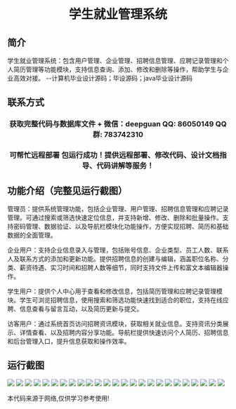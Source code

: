 <p><h1 align="center">学生就业管理系统</h1></p>

## 简介
学生就业管理系统：包含用户管理、企业管理、招聘信息管理、应聘记录管理和个人简历管理等功能模块，支持信息查询、添加、修改和删除等操作，帮助学生与企业高效对接。    --计算机毕业设计源码；毕设源码；java毕业设计源码


## 联系方式
<p><h3 align="center">获取完整代码与数据库文件 + 微信：deepguan QQ: 86050149 QQ群: 783742310</h3></p>
<p><h3 align="center">可帮忙远程部署 包运行成功！提供远程部署、修改代码、设计文档指导、代码讲解等服务！</h3></p>

## 功能介绍（完整见运行截图）
管理员：提供系统管理功能，包括企业管理、用户管理、招聘信息管理和应聘记录管理。可通过搜索或筛选快速定位信息，并支持新增、修改、删除和批量操作。支持密码管理、数据验证、以及导航栏模块化功能操作，方便实现招聘、简历和基础数据的全面管理。

企业用户：支持企业信息录入与管理，包括账号信息、企业类型、员工人数、联系人及联系方式的添加和更新功能。提供招聘信息的创建与编辑，涵盖职位名称、分类、薪资待遇、实习时间和招聘人数等细节，同时支持文件上传和富文本编辑器操作。

学生用户：提供个人中心用于查看和修改信息，包括简历管理和应聘记录管理模块。学生可浏览招聘信息，使用搜索和筛选功能快速找到适合的职位，支持在线应聘、信息查看与留言互动，以及简历更新与提交。

访客用户：通过系统首页访问招聘资讯模块，获取相关就业信息。支持资讯分类展示、详情查看、以及招聘内容分享功能。导航栏提供快速访问个人简历、招聘信息和后台管理入口，提升信息获取和操作效率。


## 运行截图
![](https://bs-1329754181.cos.ap-shanghai.myqcloud.com/ssm/studentEmploymentManagementSystem/img/001.jpg)
![](https://bs-1329754181.cos.ap-shanghai.myqcloud.com/ssm/studentEmploymentManagementSystem/img/002.jpg)
![](https://bs-1329754181.cos.ap-shanghai.myqcloud.com/ssm/studentEmploymentManagementSystem/img/003.jpg)
![](https://bs-1329754181.cos.ap-shanghai.myqcloud.com/ssm/studentEmploymentManagementSystem/img/004.jpg)
![](https://bs-1329754181.cos.ap-shanghai.myqcloud.com/ssm/studentEmploymentManagementSystem/img/005.jpg)
![](https://bs-1329754181.cos.ap-shanghai.myqcloud.com/ssm/studentEmploymentManagementSystem/img/006.jpg)
![](https://bs-1329754181.cos.ap-shanghai.myqcloud.com/ssm/studentEmploymentManagementSystem/img/007.jpg)
![](https://bs-1329754181.cos.ap-shanghai.myqcloud.com/ssm/studentEmploymentManagementSystem/img/008.jpg)
![](https://bs-1329754181.cos.ap-shanghai.myqcloud.com/ssm/studentEmploymentManagementSystem/img/009.jpg)
![](https://bs-1329754181.cos.ap-shanghai.myqcloud.com/ssm/studentEmploymentManagementSystem/img/010.jpg)
![](https://bs-1329754181.cos.ap-shanghai.myqcloud.com/ssm/studentEmploymentManagementSystem/img/011.jpg)
![](https://bs-1329754181.cos.ap-shanghai.myqcloud.com/ssm/studentEmploymentManagementSystem/img/012.jpg)
![](https://bs-1329754181.cos.ap-shanghai.myqcloud.com/ssm/studentEmploymentManagementSystem/img/013.jpg)
![](https://bs-1329754181.cos.ap-shanghai.myqcloud.com/ssm/studentEmploymentManagementSystem/img/014.jpg)
![](https://bs-1329754181.cos.ap-shanghai.myqcloud.com/ssm/studentEmploymentManagementSystem/img/015.jpg)
![](https://bs-1329754181.cos.ap-shanghai.myqcloud.com/ssm/studentEmploymentManagementSystem/img/016.jpg)
![](https://bs-1329754181.cos.ap-shanghai.myqcloud.com/ssm/studentEmploymentManagementSystem/img/017.jpg)
![](https://bs-1329754181.cos.ap-shanghai.myqcloud.com/ssm/studentEmploymentManagementSystem/img/018.jpg)
![](https://bs-1329754181.cos.ap-shanghai.myqcloud.com/ssm/studentEmploymentManagementSystem/img/019.jpg)
![](https://bs-1329754181.cos.ap-shanghai.myqcloud.com/ssm/studentEmploymentManagementSystem/img/020.jpg)
![](https://bs-1329754181.cos.ap-shanghai.myqcloud.com/ssm/studentEmploymentManagementSystem/img/021.jpg)
![](https://bs-1329754181.cos.ap-shanghai.myqcloud.com/ssm/studentEmploymentManagementSystem/img/022.jpg)
![](https://bs-1329754181.cos.ap-shanghai.myqcloud.com/ssm/studentEmploymentManagementSystem/img/023.jpg)
![](https://bs-1329754181.cos.ap-shanghai.myqcloud.com/ssm/studentEmploymentManagementSystem/img/024.jpg)
![](https://bs-1329754181.cos.ap-shanghai.myqcloud.com/ssm/studentEmploymentManagementSystem/img/025.jpg)

<p>本代码来源于网络,仅供学习参考使用!</p>
